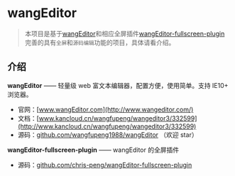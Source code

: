 
# wangEditor

> 本项目是基于[wangEditor](https://github.com/wangfupeng1988/wangEditor)和相应全屏插件[wangEditor-fullscreen-plugin](https://github.com/chris-peng/wangEditor-fullscreen-plugin) 完善的具有`全屏`和`源码编辑`功能的项目，具体请看介绍。

## 介绍

**wangEditor** —— 轻量级 web 富文本编辑器，配置方便，使用简单。支持 IE10+ 浏览器。

- 官网：[www.wangEditor.com](http://www.wangeditor.com/)
- 文档：[www.kancloud.cn/wangfupeng/wangeditor3/332599](http://www.kancloud.cn/wangfupeng/wangeditor3/332599)
- 源码：[github.com/wangfupeng1988/wangEditor](https://github.com/wangfupeng1988/wangEditor) （欢迎 star）

**wangEditor-fullscreen-plugin** —— wangEditor 的全屏插件  

- 源码：[github.com/chris-peng/wangEditor-fullscreen-plugin](https://github.com/chris-peng/wangEditor-fullscreen-plugin) 
